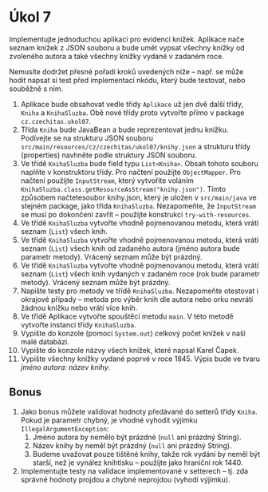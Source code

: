 # Úkol 7

Implementujte jednoduchou aplikaci pro evidenci knížek. Aplikace nače seznam knížek z JSON souboru a bude umět vypsat všechny knížky od zvoleného autora a také
všechny knížky vydané v zadaném roce.

Nemusíte dodržet přesné pořadí kroků uvedených níže – např. se může hodit napsat si test před implementací nkódu, který bude testovat, nebo souběžně s ním.

1. Aplikace bude obsahovat vedle třídy `Aplikace` už jen dvě další třídy, `Kniha` a `KnihaSluzba`. Obě nové třídy proto vytvořte přímo v
   package `cz.czechitas.ukol07`.
1. Třída `Kniha` bude JavaBean a bude reprezentovat jednu knížku. Podívejte se na strukturu JSON souboru `src/main/resources/cz/czechitas/ukol07/knihy.json` a
   strukturu třídy (properties) navhněte podle struktury JSON souboru.
1. Ve třídě `KnihaSluzba` bude field typu `List<Kniha>`. Obsah tohoto souboru naplňte v konstruktoru třídy. Pro načtení použijte `ObjectMapper`. Pro načtení
   použijte `InputStream`, který vytvoříte voláním `KnihaSluzba.class.getResourceAsStream("knihy.json")`. Tímto způsobem načtetesoubor knihy.json, který je uložen
   v `src/main/java` ve stejném package, jako třída `KnihaSluzba`. Nezapomeňte, že `InputStream` se musí po dokončení zavřít – použijte
   konstrukci `try-with-resources`.
1. Ve třídě `KnihaSluzba` vytvořte vhodně pojmenovanou metodu, která vrátí seznam (`List`) všech knih.
1. Ve třídě `KnihaSluzba` vytvořte vhodně pojmenovanou metodu, která vrátí seznam (`List`) všech knih od zadaného autora (jméno autora bude parametr metody).
   Vrácený seznam může být prázdný.
1. Ve třídě `KnihaSluzba` vytvořte vhodně pojmenovanou metodu, která vrátí seznam (`List`) všech knih vydaných v zadaném roce (rok bude parametr metody).
   Vrácený seznam může být prázdný.
1. Napište testy pro metody ve třídě `KnihaSluzba`. Nezapomeňte otestovat i okrajové případy – metoda pro výběr knih dle autora nebo orku nevrátí žádnou knížku
   nebo vrátí více knih.
1. Ve třídě Aplikace vytvořte spouštěcí metodu `main`. V této metodě vytvořte instanci třídy `KnihaSluzba`.
1. Vypište do konzole (pomocí `System.out`) celkový počet knížek v naší malé databázi.
1. Vypište do konzole názvy všech knížek, které napsal Karel Čapek.
1. Vypište všechny knížky vydané poprvé v roce 1845. Výpis bude ve tvaru *jméno autora: název knihy*.

## Bonus

1. Jako bonus můžete validovat hodnoty předávané do setterů třídy `Kniha`. Pokud je parametr chybný, je vhodné vyhodit výjimku `IllegalArgumentException`:
    1. Jméno autora by nemělo být prázdné (`null` ani prázdný String).
    1. Název knihy by neměl být prázdný (`null` ani prázdný String).
    1. Budeme uvažovat pouze tištěné knihy, takže rok vydání by neměl být starší, než je vynález knihtisku – použijte jako hraniční rok 1440.
1. Implementujte testy na validace implementované v setterech – tj. zda správné hodnoty projdou a chybné neprojdou (vyhodí výjimku).
